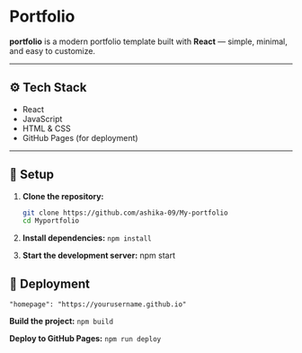 # Portfolio

**portfolio** is a modern portfolio template built with **React** — simple, minimal, and easy to customize.

---

## ⚙️ Tech Stack

- React
- JavaScript
- HTML & CSS
- GitHub Pages (for deployment)

---

## 🚀 Setup

1. **Clone the repository:**

   ```bash
   git clone https://github.com/ashika-09/My-portfolio
   cd Myportfolio

2. **Install dependencies:**
`npm install`

3. **Start the development server:**
npm start

## 🚢 Deployment
`"homepage": "https://yourusername.github.io"`

 **Build the project:**
`npm build`

**Deploy to GitHub Pages:**
`npm run deploy`
